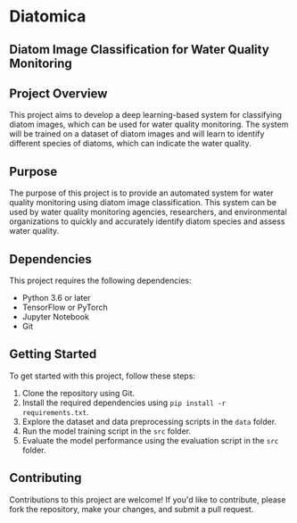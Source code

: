 # Diatomica


## Diatom Image Classification for Water Quality Monitoring

## Project Overview

This project aims to develop a deep learning-based system for classifying diatom images, which can be used for water quality monitoring. The system will be trained on a dataset of diatom images and will learn to identify different species of diatoms, which can indicate the water quality.

## Purpose

The purpose of this project is to provide an automated system for water quality monitoring using diatom image classification. This system can be used by water quality monitoring agencies, researchers, and environmental organizations to quickly and accurately identify diatom species and assess water quality.

## Dependencies

This project requires the following dependencies:

* Python 3.6 or later
* TensorFlow or PyTorch
* Jupyter Notebook
* Git

## Getting Started

To get started with this project, follow these steps:

1. Clone the repository using Git.
2. Install the required dependencies using `pip install -r requirements.txt`.
3. Explore the dataset and data preprocessing scripts in the `data` folder.
4. Run the model training script in the `src` folder.
5. Evaluate the model performance using the evaluation script in the `src` folder.

## Contributing

Contributions to this project are welcome! If you'd like to contribute, please fork the repository, make your changes, and submit a pull request.
